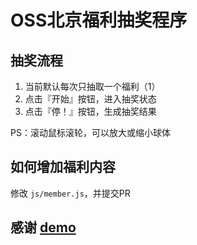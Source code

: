 # OSS北京福利抽奖程序


## 抽奖流程

1. 当前默认每次只抽取一个福利（1）
2. 点击『开始』按钮，进入抽奖状态
3. 点击『停！』按钮，生成抽奖结果

PS：滚动鼠标滚轮，可以放大或缩小球体

## 如何增加福利内容
修改 `js/member.js`，并提交PR


## 感谢 [demo](https://fouber.github.io/lottery/)

